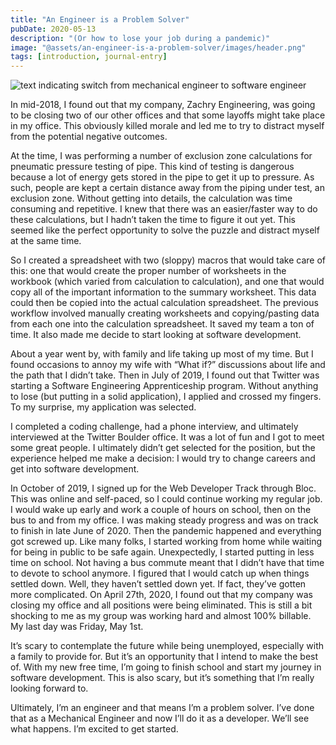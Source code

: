 ```yaml
---
title: "An Engineer is a Problem Solver"
pubDate: 2020-05-13
description: "(Or how to lose your job during a pandemic)"
image: "@assets/an-engineer-is-a-problem-solver/images/header.png"
tags: [introduction, journal-entry]
---
```


![text indicating switch from mechanical engineer to software engineer ](@assets/an-engineer-is-a-problem-solver/images/header.png)

In mid-2018, I found out that my company, Zachry Engineering, was going to be closing two of our other offices and that some layoffs might take place in my office. This obviously killed morale and led me to try to distract myself from the potential negative outcomes.

At the time, I was performing a number of exclusion zone calculations for pneumatic pressure testing of pipe. This kind of testing is dangerous because a lot of energy gets stored in the pipe to get it up to pressure. As such, people are kept a certain distance away from the piping under test, an exclusion zone. Without getting into details, the calculation was time consuming and repetitive. I knew that there was an easier/faster way to do these calculations, but I hadn’t taken the time to figure it out yet. This seemed like the perfect opportunity to solve the puzzle and distract myself at the same time.

So I created a spreadsheet with two (sloppy) macros that would take care of this: one that would create the proper number of worksheets in the workbook (which varied from calculation to calculation), and one that would copy all of the important information to the summary worksheet. This data could then be copied into the actual calculation spreadsheet. The previous workflow involved manually creating worksheets and copying/pasting data from each one into the calculation spreadsheet. It saved my team a ton of time. It also made me decide to start looking at software development.

About a year went by, with family and life taking up most of my time. But I found occasions to annoy my wife with “What if?” discussions about life and the path that I didn’t take. Then in July of 2019, I found out that Twitter was starting a Software Engineering Apprenticeship program. Without anything to lose (but putting in a solid application), I applied and crossed my fingers. To my surprise, my application was selected.

I completed a coding challenge, had a phone interview, and ultimately interviewed at the Twitter Boulder office. It was a lot of fun and I got to meet some great people. I ultimately didn’t get selected for the position, but the experience helped me make a decision: I would try to change careers and get into software development.

In October of 2019, I signed up for the Web Developer Track through Bloc. This was online and self-paced, so I could continue working my regular job. I would wake up early and work a couple of hours on school, then on the bus to and from my office. I was making steady progress and was on track to finish in late June of 2020. Then the pandemic happened and everything got screwed up.
Like many folks, I started working from home while waiting for being in public to be safe again. Unexpectedly, I started putting in less time on school. Not having a bus commute meant that I didn’t have that time to devote to school anymore. I figured that I would catch up when things settled down. Well, they haven’t settled down yet. If fact, they’ve gotten more complicated.
On April 27th, 2020, I found out that my company was closing my office and all positions were being eliminated. This is still a bit shocking to me as my group was working hard and almost 100% billable. My last day was Friday, May 1st.

It’s scary to contemplate the future while being unemployed, especially with a family to provide for. But it’s an opportunity that I intend to make the best of. With my new free time, I’m going to finish school and start my journey in software development. This is also scary, but it’s something that I’m really looking forward to.

Ultimately, I’m an engineer and that means I’m a problem solver. I’ve done that as a Mechanical Engineer and now I’ll do it as a developer. We’ll see what happens. I’m excited to get started.